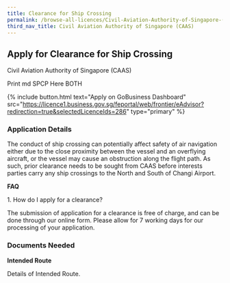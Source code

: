 ```yaml
---
title: Clearance for Ship Crossing
permalink: /browse-all-licences/Civil-Aviation-Authority-of-Singapore-(CAAS)/Clearance-for-Ship-Crossing
third_nav_title: Civil Aviation Authority of Singapore (CAAS)
---
```


## Apply for Clearance for Ship Crossing

Civil Aviation Authority of Singapore (CAAS)

Print md SPCP Here BOTH

{% include button.html text="Apply on GoBusiness Dashboard" src="https://licence1.business.gov.sg/feportal/web/frontier/eAdvisor?redirection=true&selectedLicenceIds=286" type="primary" %}

### Application Details

<p>The conduct of ship crossing can potentially affect safety of air navigation either due to the close proximity between the vessel and an overflying aircraft, or the vessel may cause an obstruction along the flight path. As such, prior clearance needs to be sought from CAAS before interests parties carry any ship crossings to the North and South of Changi Airport.</p>
<p><strong>FAQ</strong></p>
<p>1. How do I apply for a clearance?</p>
<p>The submission of application for a clearance is free of charge, and can be done through our online form. Please allow for 7 working days for our processing of your application.</p>

### Documents Needed

<p><strong>Intended Route</strong></p>
<p>Details of Intended Route.</p>

